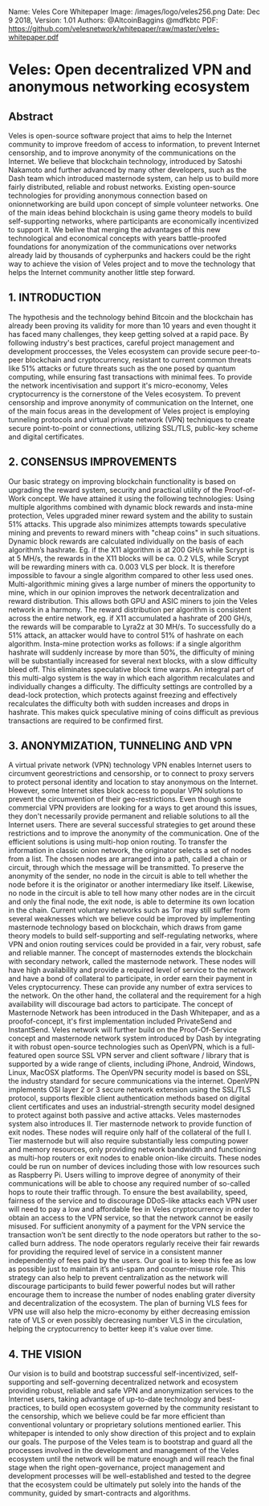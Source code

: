 Name:           Veles Core Whitepaper
Image:          /images/logo/veles256.png
Date:           Dec 9 2018,
Version:        1.01
Authors:        @AltcoinBaggins @mdfkbtc
PDF:            https://github.com/velesnetwork/whitepaper/raw/master/veles-whitepaper.pdf

# Veles: Open decentralized VPN and anonymous networking ecosystem

## **Abstract**

Veles is open-source software project that aims to help the Internet community to improve freedom
of access to information, to prevent Internet censorship, and to improve anonymity of the
communications on the Internet. We believe that blockchain technology, introduced by Satoshi
Nakamoto and further advanced by many other developers, such as the Dash team which
introduced masternode system, can help us to build more fairly distributed, reliable and robust
networks. Existing open-source technologies for providing anonymous connection based on onionnetworking are build upon concept of simple volunteer networks. One of the main ideas behind
blockchain is using game theory models to build self-supporting networks, where participants are
economically incentivized to support it. We belive that merging the advantages of this new
technological and economical concepts with years battle-proofed foundations for anonymization of
the communications over networks already laid by thousands of cypherpunks and hackers could be
the right way to achieve the vision of Veles project and to move the technology that helps the
Internet community another little step forward.

## **1. INTRODUCTION**

The hypothesis and the technology behind Bitcoin and the blockchain has already been proving its
validity for more than 10 years and even thought it has faced many challenges, they keep getting
solved at a rapid pace. By following industry's best practices, careful project management and
development proccesses, the Veles ecosystem can provide secure peer-to-peer blockchain and
cryptocurrency, resistant to current common threats like 51% attacks or future threats such as the
one posed by quantum computing, while ensuring fast transactions with minimal fees. To provide
the network incentivisation and support it's micro-economy, Veles cryptocurrency is the cornerstone
of the Veles ecosystem.
To prevent censorship and improve anonymity of communication on the Internet, one of the main
focus areas in the development of Veles project is employing tunneling protocols and virtual private
network (VPN) techniques to create secure point-to-point or connections, utilizing SSL/TLS,
public-key scheme and digital certificates.

## **2. CONSENSUS IMPROVEMENTS**

Our basic strategy on improving blockchain functionality is based on upgrading the reward system,
security and practical utility of the Proof-of-Work concept. We have attained it using the following
technologies:
Using multiple algorithms combined with dynamic block rewards and insta-mine protection, Veles
upgraded miner reward system and the ability to sustain 51% attacks. This upgrade also minimizes
attempts towards speculative mining and prevents to reward miners with "cheap coins" in such
situations.
Dynamic block rewards are calculated individually on the basis of each algorithm’s hashrate. Eg. if
the X11 algorithm is at 200 GH/s while Scrypt is at 5 MH/s, the rewards in the X11 blocks will be
ca. 0.2 VLS, while Scrypt will be rewarding miners with ca. 0.003 VLS per block. It is therefore
impossible to favour a single algorithm compared to other less used ones.
Multi-algorithmic mining gives a large number of miners the opportunity to mine, which in our
opinion improves the network decentralization and reward distribution. This allows both GPU and
ASIC miners to join the Veles network in a harmony.
The reward distribution per algorithm is consistent across the entire network, eg. if X11
accumulated a hashrate of 200 GH/s, the rewards will be comparable to Lyra2z at 30 MH/s. To
successfully do a 51% attack, an attacker would have to control 51% of hashrate on each algorithm.
Insta-mine protection works as follows: if a single algorithm hashrate will suddenly increase by
more than 50%, the difficulty of mining will be substantially increased for several next blocks, with
a slow difficulty bleed off. This eliminates speculative block time warps.
An integral part of this multi-algo system is the way in which each algorithm recalculates and
individually changes a difficulty. The difficulty settings are controlled by a dead-lock protection,
which protects against freezing and effectively recalculates the difficulty both with sudden increases
and drops in hashrate. This makes quick speculative mining of coins difficult as previous
transactions are required to be confirmed first.

## **3. ANONYMIZATION, TUNNELING AND VPN**

A virtual private network (VPN) technology VPN enables Internet users to circumvent georestrictions and censorship, or to connect to proxy servers to protect personal identity and location
to stay anonymous on the Internet. However, some Internet sites block access to popular VPN
solutions to prevent the circumvention of their geo-restrictions. Even though some commercial
VPN providers are looking for a ways to get around this issues, they don't necessarily provide
permanent and reliable solutions to all the Internet users.
There are several successful strategies to get around these restrictions and to improve the anonymity
of the communication. One of the efficient solutions is using multi-hop onion routing. To transfer
the information in classic onion network, the originator selects a set of nodes from a list. The
chosen nodes are arranged into a path, called a chain or circuit, through which the message will be
transmitted. To preserve the anonymity of the sender, no node in the circuit is able to tell whether
the node before it is the originator or another intermediary like itself. Likewise, no node in the
circuit is able to tell how many other nodes are in the circuit and only the final node, the exit node,
is able to determine its own location in the chain.
Current voluntary networks such as Tor may still suffer from several weaknesses which we believe
could be improved by implementing masternode technology based on blockchain, which draws
from game theory models to build self-supporting and self-regulating networks, where VPN and
onion routing services could be provided in a fair, very robust, safe and reliable manner.
The concept of masternodes extends the blockchain with secondary network, called the masternode
network. These nodes will have high availability and provide a required level of service to the
network and have a bond of collateral to participate, in order earn their payment in Veles
cryptocurrency. These can provide any number of extra services to the network. On the other hand,
the collateral and the requirement for a high availability will discourage bad actors to participate.
The concept of Masternode Network has been introduced in the Dash Whitepaper, and as a proofof-concept, it's first implementation included PrivateSend and InstantSend.
Veles network will further build on the Proof-Of-Service concept and masternode network system
introduced by Dash by integrating it with robust open-source technologies such as OpenVPN,
which is a full-featured open source SSL VPN server and client software / library that is supported 
by a wide range of clients, including iPhone, Android, Windows, Linux, MacOSX platforms. The
OpenVPN security model is based on SSL, the industry standard for secure communications via the
internet. OpenVPN implements OSI layer 2 or 3 secure network extension using the SSL/TLS
protocol, supports flexible client authentication methods based on digital client certificates and uses
an industrial-strength security model designed to protect against both passive and active attacks.
Veles masternodes system also introduces II. Tier masternode network to provide function of exit
nodes. These nodes will require only half of the collateral of the full I. Tier masternode but will also
require substantially less computing power and memory resources, only providing network
bandwidth and functioning as multi-hop routers or exit nodes to enable onion-like circuits. These
nodes could be run on number of devices including those with low resources such as Raspberry Pi.
Users willing to improve degree of anonymity of their communications will be able to choose any
required number of so-called hops to route their traffic through.
To ensure the best availability, speed, fairness of the service and to discourage DDoS-like attacks
each VPN user will need to pay a low and affordable fee in Veles cryptocurrency in order to obtain
an access to the VPN service, so that the network cannot be easily misused. For sufficient
anonymity of a payment for the VPN service the transaction won’t be sent directly to the node
operators but rather to the so-called burn address. The node operators regularly receive their fair
rewards for providing the required level of service in a consistent manner independently of fees
paid by the users. Our goal is to keep this fee as low as possible just to maintain it’s anti-spam and
counter-misuse role.
This strategy can also help to prevent centralization as the network will discourage participants to
build fewer powerful nodes but will rather encourage them to increase the number of nodes
enabling grater diversity and decentralization of the ecosystem. The plan of burning VLS fees for
VPN use will also help the micro-economy by either decreasing emission rate of VLS or even
possibly decreasing number VLS in the circulation, helping the cryptocurrency to better keep it's
value over time.

## **4. THE VISION**

Our vision is to build and bootstrap successful self-incentivized, self-supporting and self-governing
decentralized network and ecosystem providing robust, reliable and safe VPN and anonymization
services to the Internet users, taking advantage of up-to-date technology and best-practices, to build
open ecosystem governed by the community resistant to the censorship, which we believe could be
far more efficient than conventional voluntary or proprietary solutions mentioned earlier. This
whitepaper is intended to only show direction of this project and to explain our goals. The purpose
of the Veles team is to bootstrap and guard all the processes involved in the development and
management of the Veles ecosystem until the network will be mature enough and will reach the
final stage when the right open-governance, project management and development processes will be
well-established and tested to the degree that the ecosystem could be ultimately put solely into the
hands of the community, guided by smart-contracts and algorithms.
